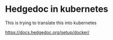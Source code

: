 # Hedgedoc in kubernetes

This is trying to translate this into kubernetes

https://docs.hedgedoc.org/setup/docker/
